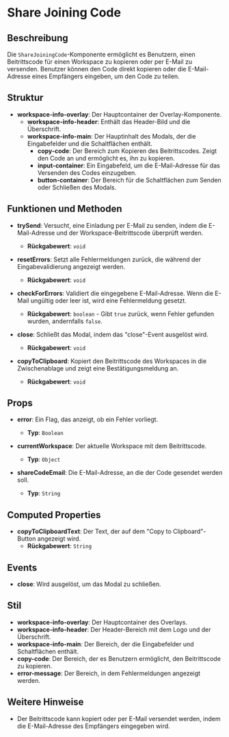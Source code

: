 # Share Joining Code

## Beschreibung
Die `ShareJoiningCode`-Komponente ermöglicht es Benutzern, einen Beitrittscode für einen Workspace zu kopieren oder per E-Mail zu versenden. Benutzer können den Code direkt kopieren oder die E-Mail-Adresse eines Empfängers eingeben, um den Code zu teilen.

## Struktur
- **workspace-info-overlay**: Der Hauptcontainer der Overlay-Komponente.
  - **workspace-info-header**: Enthält das Header-Bild und die Überschrift.
  - **workspace-info-main**: Der Hauptinhalt des Modals, der die Eingabefelder und die Schaltflächen enthält.
    - **copy-code**: Der Bereich zum Kopieren des Beitrittscodes. Zeigt den Code an und ermöglicht es, ihn zu kopieren.
    - **input-container**: Ein Eingabefeld, um die E-Mail-Adresse für das Versenden des Codes einzugeben.
    - **button-container**: Der Bereich für die Schaltflächen zum Senden oder Schließen des Modals.

## Funktionen und Methoden
- **trySend**: Versucht, eine Einladung per E-Mail zu senden, indem die E-Mail-Adresse und der Workspace-Beitrittscode überprüft werden.
  - **Rückgabewert**: `void`
  
- **resetErrors**: Setzt alle Fehlermeldungen zurück, die während der Eingabevalidierung angezeigt werden.
  - **Rückgabewert**: `void`
  
- **checkForErrors**: Validiert die eingegebene E-Mail-Adresse. Wenn die E-Mail ungültig oder leer ist, wird eine Fehlermeldung gesetzt.
  - **Rückgabewert**: `boolean` - Gibt `true` zurück, wenn Fehler gefunden wurden, andernfalls `false`.
  
- **close**: Schließt das Modal, indem das "close"-Event ausgelöst wird.
  - **Rückgabewert**: `void`
  
- **copyToClipboard**: Kopiert den Beitrittscode des Workspaces in die Zwischenablage und zeigt eine Bestätigungsmeldung an.
  - **Rückgabewert**: `void`

## Props
- **error**: Ein Flag, das anzeigt, ob ein Fehler vorliegt.
  - **Typ**: `Boolean`
  
- **currentWorkspace**: Der aktuelle Workspace mit dem Beitrittscode.
  - **Typ**: `Object`
  
- **shareCodeEmail**: Die E-Mail-Adresse, an die der Code gesendet werden soll.
  - **Typ**: `String`

## Computed Properties
- **copyToClipboardText**: Der Text, der auf dem "Copy to Clipboard"-Button angezeigt wird.
  - **Rückgabewert**: `String`

## Events
- **close**: Wird ausgelöst, um das Modal zu schließen.

## Stil
- **workspace-info-overlay**: Der Hauptcontainer des Overlays.
- **workspace-info-header**: Der Header-Bereich mit dem Logo und der Überschrift.
- **workspace-info-main**: Der Bereich, der die Eingabefelder und Schaltflächen enthält.
- **copy-code**: Der Bereich, der es Benutzern ermöglicht, den Beitrittscode zu kopieren.
- **error-message**: Der Bereich, in dem Fehlermeldungen angezeigt werden.

## Weitere Hinweise
- Der Beitrittscode kann kopiert oder per E-Mail versendet werden, indem die E-Mail-Adresse des Empfängers eingegeben wird.
